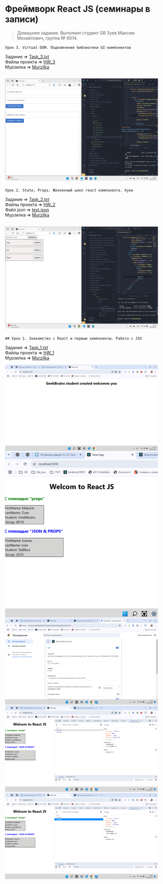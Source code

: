 # Фреймворк React JS (семинары в записи)

> Домашнее задание. Выполнил студент GB Зуев Максим Михайлович, группа № 6014.
```
Урок 3. Virtual DOM. Подключение библиотеки UI-компонентов
```
Задание => [Task_3.txt](./Tasks/task_3.txt)  
Файлы проекта => [HW_3](./HW_3/)    
Мурзилка => [Murzilka](./murzilka.txt)  

![](./Screens/7.png)
---
```
Урок 2. State, Props. Жизненный цикл react компонента. Хуки
```
Задание => [Task_2.txt](./Tasks/task_2.txt)  
Файлы проекта => [HW_2](./Project/gbzuevmm/)    
Файл json => [text.json](./Project/gbzuevmm/src/components/text.json)  
Мурзилка => [Murzilka](./murzilka.txt)  

![](./Screens/6.png)
---
```
## Урок 1. Знакомство с React и первые компоненты. Работа с JSX
```
Задание => [Task_1.txt](./Tasks/task_1.txt)  
Файлы проекта => [HW_1](./HW_1/Project/gbzuevmm/)    
Мурзилка => [Murzilka](./murzilka.txt)  

![](./Screens/1.png)
![](./Screens/2.png)
![](./Screens/3.png)
![](./Screens/4.png)
![](./Screens/5.png)